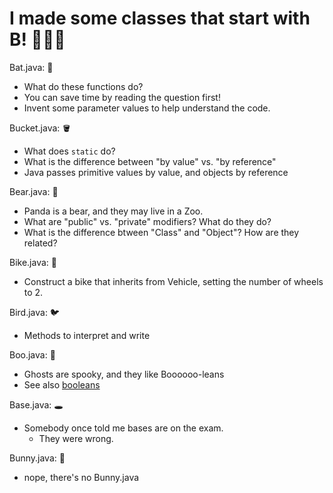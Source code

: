 # I made some classes that start with B! 🐝🐝🐝

Bat.java: 🦇

- What do these functions do?
- You can save time by reading the question first!
- Invent some parameter values to help understand the code.

Bucket.java: 🪣

- What does `static` do?
- What is the difference between "by value" vs. "by reference"
- Java passes primitive values by value, and objects by reference

Bear.java: 🧸

- Panda is a bear, and they may live in a Zoo.
- What are "public" vs. "private" modifiers? What do they do?
- What is the difference btween "Class" and "Object"? How are they related?

Bike.java: 🚴

- Construct a bike that inherits from Vehicle, setting the number of wheels to 2.

Bird.java: 🐦

- Methods to interpret and write

Boo.java: 👻

- Ghosts are spooky, and they like Boooooo-leans
- See also [booleans](../unit10/booleans.md)

Base.java: 🕳️

- Somebody once told me bases are on the exam.
  - They were wrong.

Bunny.java: 🐰

- nope, there's no Bunny.java
